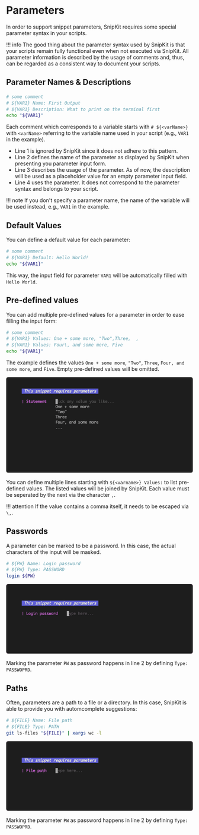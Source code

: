 # Parameters

In order to support snippet parameters, SnipKit requires some special parameter syntax in your scripts.

!!! info 
    The good thing about the parameter syntax used by SnipKit is that your scripts remain fully functional even when not
    executed via SnipKit. All parameter information is described by the usage of comments and, thus, can be regarded as a
    consistent way to document your scripts.

## Parameter Names & Descriptions

```sh linenums="1" title="Example snippet"
# some comment
# ${VAR1} Name: First Output
# ${VAR1} Description: What to print on the terminal first
echo "${VAR1}"
```

Each comment which corresponds to a variable starts with `# ${<varName>}` with `<varName>` referring to the variable name
used in your script (e.g., `VAR1` in the example).

- Line 1 is ignored by SnipKit since it does not adhere to this pattern.
- Line 2 defines the name of the parameter as displayed by SnipKit when presenting you parameter input form.
- Line 3 describes the usage of the parameter. As of now, the description will be used as a placeholder value for an empty
  parameter input field.
- Line 4 uses the parameter. It does not correspond to the parameter syntax and belongs to your script.

!!! note 
    If you don't specify a parameter name, the name of the variable will be used instead, e.g., `VAR1` in the example.

## Default Values

You can define a default value for each parameter:

```sh linenums="1" title="Example snippet with a parameter default value"
# some comment
# ${VAR1} Default: Hello World!
echo "${VAR1}"
```

This way, the input field for parameter `VAR1` will be automatically filled with `Hello World`.

## Pre-defined values

You can add multiple pre-defined values for a parameter in order to ease filling the input form:

```sh linenums="1" title="Example snippet with pre-defined values for a parameter"
# some comment
# ${VAR1} Values: One + some more, "Two",Three,  ,
# ${VAR1} Values: Four\, and some more, Five
echo "${VAR1}"
```

The example defines the values `One + some more`, `"Two"`, `Three`, `Four, and some more`, and `Five`. Empty pre-defined
values will be omitted.

![Demo](../images/param-example-predefined-values.gif)

You can define multiple lines starting with `${<varname>} Values:` to list pre-defined values. The listed values will be
joined by SnipKit. Each value must be seperated by the next via the character `,`.

!!! attention 
    If the value contains a comma itself, it needs to be escaped via `\,`.

## Passwords

A parameter can be marked to be a password. In this case, the actual characters of the input will be masked.

```sh linenums="1" title="Example snippet with a PASSWORD parameter"
# ${PW} Name: Login password
# ${PW} Type: PASSWORD
login ${PW}
```

![Demo](../images/param-example-password.gif)

Marking the parameter `PW` as password happens in line 2 by defining `Type: PASSWOPRD`.

## Paths

Often, parameters are a path to a file or a directory. In this case, SnipKit is able to provide you with automcomplete
suggestions:

```sh linenums="1" title="Example snippet with a PATH parameters"
# ${FILE} Name: File path
# ${FILE} Type: PATH
git ls-files "${FILE}" | xargs wc -l
```

![Demo](../images/param-example-path.gif)

Marking the parameter `PW` as password happens in line 2 by defining `Type: PASSWOPRD`.

